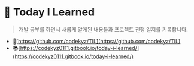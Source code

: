 # 🌱 Today I Learned

> 개발 공부를 하면서 새롭게 알게된 내용들과 프로젝트 진행 일지를 기록합니다.

- 📑[https://github.com/codekyz/TIL](https://github.com/codekyz/TIL)
- 📚[https://codekyz0111.gitbook.io/today-i-learned/](https://codekyz0111.gitbook.io/today-i-learned/)
